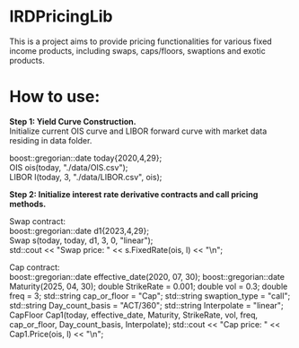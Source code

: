 # IRDPricingLib
This is a project aims to provide pricing functionalities for various fixed income products, including swaps, caps/floors, swaptions and exotic products.

# How to use:
<strong>Step 1: Yield Curve Construction. </strong><br>
Initialize current OIS curve and LIBOR forward curve with market data residing in data folder.

boost::gregorian::date today{2020,4,29}; <br>
OIS ois(today, "./data/OIS.csv"); <br>
LIBOR l(today, 3, "./data/LIBOR.csv", ois); <br>
 
<strong>Step 2: Initialize interest rate derivative contracts and call pricing methods. </strong><br>

Swap contract: <br>
boost::gregorian::date d1{2023,4,29}; <br>
Swap s(today, today, d1, 3, 0, "linear"); <br>
std::cout << "Swap price: " << s.FixedRate(ois, l) << "\n";

Cap contract: <br>
boost::gregorian::date effective_date(2020, 07, 30);
boost::gregorian::date Maturity(2025, 04, 30);
double StrikeRate = 0.001;
double vol = 0.3;
double freq = 3;
std::string cap_or_floor = "Cap";
std::string swaption_type = "call";
std::string Day_count_basis = "ACT/360";
std::string Interpolate = "linear";
CapFloor Cap1(today, effective_date, Maturity, StrikeRate, vol, freq, cap_or_floor, Day_count_basis, Interpolate);
std::cout << "Cap price: " << Cap1.Price(ois, l) << "\n";
